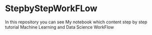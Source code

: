 # StepbyStepWorkFLow
In this repository you can see My notebook which content step by step tutorial Machine Learning and Data Science WorkFlow
